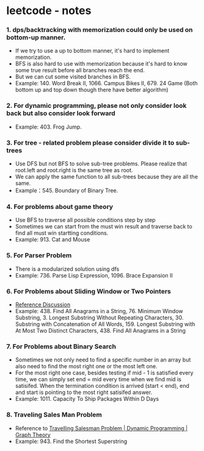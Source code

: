 # leetcode - notes
### 1. dps/backtracking with memorization could only be used on bottom-up manner.
* If we try to use a up to bottom manner, it's hard to implement memorization.
* BFS is also hard to use with memorization because it's hard to know some true result before all branches reach the end.
* But we can cut some visited branches in BFS.
* Example: 140. Word Break II, 1066. Campus Bikes II, 679. 24 Game (Both bottom up and top down though there have better algorithm)
   
### 2. For dynamic programming, please not only consider look back but also consider look forward
* Example: 403. Frog Jump.

### 3. For tree - related problem please consider divide it to sub-trees
* Use DFS but not BFS to solve sub-tree problems. Please realize that root.left and root.right is the same tree as root.
* We can apply the same function to all sub-trees because they are all the same.
* Example：545. Boundary of Binary Tree.

### 4. For problems about game theory
* Use BFS to traverse all possible conditions step by step
* Sometimes we can start from the must win result and traverse back to find all must win startting conditions. 
* Example: 913. Cat and Mouse

### 5. For Parser Problem
* There is a modularized solution using dfs
* Example: 736. Parse Lisp Expression, 1096. Brace Expansion II

### 6. For Problems about Sliding Window or Two Pointers
* [Reference Discussion](https://leetcode.com/problems/find-all-anagrams-in-a-string/discuss/92007/sliding-window-algorithm-template-to-solve-all-the-leetcode-substring-search-problem)
* Example: 438. Find All Anagrams in a String, 76. Minimum Window Substring, 3. Longest Substring Without Repeating Characters, 30. Substring with Concatenation of All Words, 159. Longest Substring with At Most Two Distinct Characters, 438. Find All Anagrams in a String

### 7. For Problems about Binary Search
* Sometimes we not only need to find a specific number in an array but also need to find the most right one or the most left one.
* For the most right one case, besides testing if mid - 1 is satisfied every time, we can simply set end = mid every time when we find mid is satisifed. When the termination condition is arrived (start < end), end and start is pointing to the most right satisifed answer. 
* Example: 1011. Capacity To Ship Packages Within D Days

### 8. Traveling Sales Man Problem
* Reference to [Travelling Salesman Problem | Dynamic Programming | Graph Theory](https://www.youtube.com/watch?v=cY4HiiFHO1o)
* Example: 943. Find the Shortest Superstring

